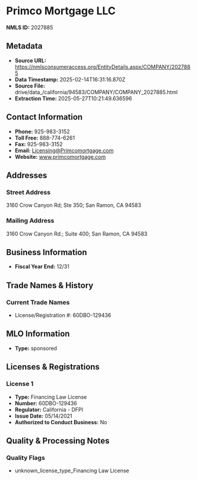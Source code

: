 # Primco Mortgage LLC

**NMLS ID:** 2027885

## Metadata
- **Source URL:** https://nmlsconsumeraccess.org/EntityDetails.aspx/COMPANY/2027885
- **Data Timestamp:** 2025-02-14T16:31:16.870Z
- **Source File:** drive/data_/california/94583/COMPANY/COMPANY_2027885.html
- **Extraction Time:** 2025-05-27T10:21:49.636596

## Contact Information
- **Phone:** 925-983-3152
- **Toll Free:** 888-774-6261
- **Fax:** 925-983-3152
- **Email:** Licensing@Primcomortgage.com
- **Website:** www.primcomortgage.com

## Addresses
### Street Address
3160 Crow Canyon Rd; Ste 350; San Ramon, CA 94583

### Mailing Address
3160 Crow Canyon Rd.; Suite 400; San Ramon, CA 94583

## Business Information
- **Fiscal Year End:** 12/31

## Trade Names & History
### Current Trade Names
- License/Registration #: 60DBO-129436

## MLO Information
- **Type:** sponsored

## Licenses & Registrations

### License 1
- **Type:** Financing Law License
- **Number:** 60DBO-129436
- **Regulator:** California - DFPI
- **Issue Date:** 05/14/2021
- **Authorized to Conduct Business:** No

## Quality & Processing Notes
### Quality Flags
- unknown_license_type_Financing Law License
